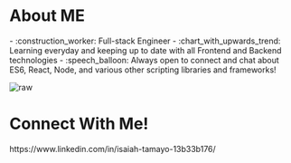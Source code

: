 <h1>About ME</h1>
- :construction_worker: Full-stack Engineer 
- :chart_with_upwards_trend: Learning everyday and keeping up to date with all Frontend and Backend technologies
- :speech_balloon: Always open to connect and chat about ES6, React, Node, and various other scripting libraries and frameworks!


 ![raw](https://user-images.githubusercontent.com/92245269/147205983-5818d31f-a32b-4769-8a83-b1cfec14c4c5.gif)
 
 <h1>Connect With Me!</h1>
 https://www.linkedin.com/in/isaiah-tamayo-13b33b176/


<!---
igrimzyi/igrimzyi is a ✨ special ✨ repository because its `README.md` (this file) appears on your GitHub profile.
You can click the Preview link to take a look at your changes.
--->

